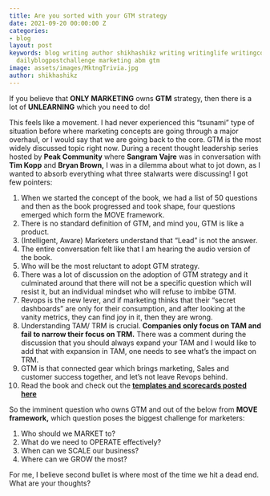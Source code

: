 ```yaml
---
title: Are you sorted with your GTM strategy
date: 2021-09-20 00:00:00 Z
categories:
- blog
layout: post
keywords: blog writing author shikhashikz writing writinglife writingcommunity dailyblogpost
  dailyblogpostchallenge marketing abm gtm
image: assets/images/MktngTrivia.jpg
author: shikhashikz
---
```


If you believe that **ONLY MARKETING** owns **GTM** strategy, then there is a lot of **UNLEARNING** which you need to do!

This feels like a movement. I had never experienced this “tsunami” type of situation before where marketing concepts are going through a major overhaul, or I would say that we are going back to the core. GTM is the most widely discussed topic right now. During a recent thought leadership series hosted by **Peak Community** where **Sangram Vajre** was in conversation with **Tim Kopp** and **Bryan Brown,** I was in a dilemma about what to jot down, as I wanted to absorb everything what three stalwarts were discussing! I got few pointers:

1.	When we started the concept of the book, we had a list of 50 questions and then as the book progressed and took shape, four questions emerged which form the MOVE framework.
2.	There is no standard definition of GTM, and mind you, GTM is like a product.
3.	(Intelligent, Aware) Marketers understand that “Lead” is not the answer.
4.	The entire conversation felt like that I am hearing the audio version of the book.
5.	Who will be the most reluctant to adopt GTM strategy.
6.	There was a lot of discussion on the adoption of GTM strategy and it culminated around that there will not be a specific question which will resist it, but an individual mindset who will refuse to imbibe GTM.
7.	Revops is the new lever, and if marketing thinks that their “secret dashboards” are only for their consumption, and after looking at the vanity metrics, they can find joy in it, then they are wrong.
8.	Understanding TAM/ TRM is crucial. **Companies only focus on TAM and fail to narrow their focus on TRM.** There was a comment during the discussion that you should always expand your TAM and I would like to add that with expansion in TAM, one needs to see what’s the impact on TRM.
9.	GTM is that connected gear which brings marketing, Sales and customer success together, and let’s not leave Revops behind.
10.	Read the book and check out the **[templates and scorecards posted here]( https://terminus.com/the-move/)**

So the imminent question who owns GTM and out of the below from **MOVE framework,** which question poses the biggest challenge for marketers:

1.	Who should we MARKET to?
2.	What do we need to OPERATE effectively?
3.	When can we SCALE our business?
4.	Where can we GROW the most?

For me, I believe second bullet is where most of the time we hit a dead end. What are your thoughts?


